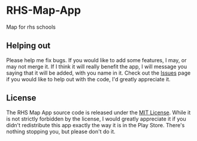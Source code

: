 RHS-Map-App
===========

Map for rhs schools

## Helping out

Please help me fix bugs. If you would like to add some features, I may, or may not merge it. If I think it will really benefit the app, I will message you saying that it will be added, with you name in it. Check out the  [Issues](https://github.com/indianpoptart/RHS-Map-App/issues) page if you would like to help out with the code, I'd greatly appreciate it.

## License

The RHS Map App source code is released under the [MIT License](https://github.com/indianpoptart/RHS-Map-App/blob/master/LICENSE).
While it is not strictly forbidden by the license, I would greatly appreciate it if you didn't redistribute this app exactly the way it is in the Play Store. 
There's nothing stopping you, but please don't do it.

